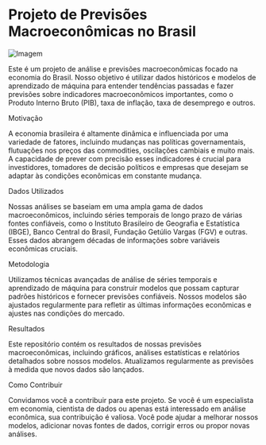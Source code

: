 # Projeto de Previsões Macroeconômicas no Brasil

![Imagem](https://c.files.bbci.co.uk/1356A/production/_125801297_gettyimages-1218757425.jpg)


Este é um projeto de análise e previsões macroeconômicas focado na economia do Brasil. Nosso objetivo é utilizar dados históricos e modelos de aprendizado de máquina para entender tendências passadas e fazer previsões sobre indicadores macroeconômicos importantes, como o Produto Interno Bruto (PIB), taxa de inflação, taxa de desemprego e outros.

Motivação

A economia brasileira é altamente dinâmica e influenciada por uma variedade de fatores, incluindo mudanças nas políticas governamentais, flutuações nos preços das commodities, oscilações cambiais e muito mais. A capacidade de prever com precisão esses indicadores é crucial para investidores, tomadores de decisão políticos e empresas que desejam se adaptar às condições econômicas em constante mudança.

Dados Utilizados

Nossas análises se baseiam em uma ampla gama de dados macroeconômicos, incluindo séries temporais de longo prazo de várias fontes confiáveis, como o Instituto Brasileiro de Geografia e Estatística (IBGE), Banco Central do Brasil, Fundação Getúlio Vargas (FGV) e outras. Esses dados abrangem décadas de informações sobre variáveis econômicas cruciais.

Metodologia

Utilizamos técnicas avançadas de análise de séries temporais e aprendizado de máquina para construir modelos que possam capturar padrões históricos e fornecer previsões confiáveis. Nossos modelos são ajustados regularmente para refletir as últimas informações econômicas e ajustes nas condições do mercado.

Resultados

Este repositório contém os resultados de nossas previsões macroeconômicas, incluindo gráficos, análises estatísticas e relatórios detalhados sobre nossos modelos. Atualizamos regularmente as previsões à medida que novos dados são lançados.

Como Contribuir

Convidamos você a contribuir para este projeto. Se você é um especialista em economia, cientista de dados ou apenas está interessado em análise econômica, sua contribuição é valiosa. Você pode ajudar a melhorar nossos modelos, adicionar novas fontes de dados, corrigir erros ou propor novas análises.


